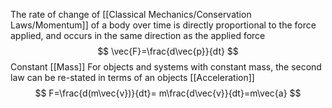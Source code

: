 The rate of change of [[Classical Mechanics/Conservation Laws/Momentum]] of a body over time is directly proportional to the force applied, and occurs in the same direction as the applied force
$$
\vec{F}=\frac{d\vec{p}}{dt}
$$
Constant [[Mass]]
For objects and systems with constant mass, the second law can be re-stated in terms of an objects [[Acceleration]]
$$
F=\frac{d(m\vec{v})}{dt}= m\frac{d\vec{v}}{dt}=m\vec{a}
$$